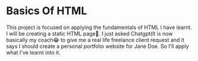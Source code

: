 # Basics Of HTML
This project is focused on applying the fundamentals of HTML I have learnt. I will be creating a static HTML page🙂.
I just asked Chatgpt(It is now basically my coach😂 to give me a real life freelance client request and it says I should create a personal portfolio website for Jane Doe. So I'll apply what I've learnt into it.
